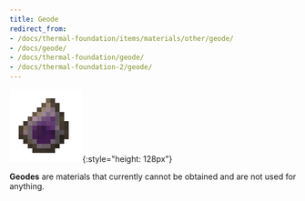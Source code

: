 ```yaml
---
title: Geode
redirect_from:
- /docs/thermal-foundation/items/materials/other/geode/
- /docs/geode/
- /docs/thermal-foundation/geode/
- /docs/thermal-foundation-2/geode/
---
```


![Geode](/assets/images/thermal-foundation-2/geode.png){:style="height: 128px"}


**Geodes** are materials that currently cannot be obtained and are not used for
anything.
